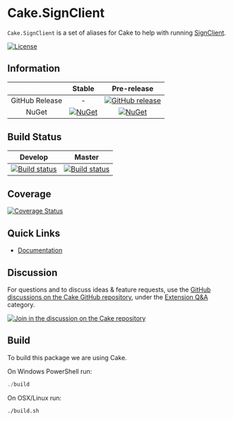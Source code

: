 # Cake.SignClient

`Cake.SignClient` is a set of aliases for Cake to help with running [SignClient](https://github.com/onovotny/SignService).

[![License](http://img.shields.io/:license-mit-blue.svg)](https://github.com/cake-contrib/Cake.Recipe/blob/develop/LICENSE)

## Information

| | Stable | Pre-release |
|:--:|:--:|:--:|
|GitHub Release|-|[![GitHub release](https://img.shields.io/github/release/cake-contrib/Cake.SignClient.svg)](https://github.com/cake-contrib/Cake.SignClient/releases/latest)|
|NuGet|[![NuGet](https://img.shields.io/nuget/v/Cake.SignClient.svg)](https://www.nuget.org/packages/Cake.SignClient)|[![NuGet](https://img.shields.io/nuget/vpre/Cake.SignClient.svg)](https://www.nuget.org/packages/Cake.SignClient)|

## Build Status

|Develop|Master|
|:--:|:--:|
|[![Build status](https://ci.appveyor.com/api/projects/status/vmv0n3vx0buuqwne/branch/develop?svg=true)](https://ci.appveyor.com/project/cakecontrib/cake-signclient/branch/develop)|[![Build status](https://ci.appveyor.com/api/projects/status/vmv0n3vx0buuqwne/branch/develop?svg=true)](https://ci.appveyor.com/project/cakecontrib/cake-signclient/branch/master)|

## Coverage

[![Coverage Status](https://coveralls.io/repos/github/cake-contrib/Cake.SignClient/badge.svg?branch=develop)](https://coveralls.io/github/cake-contrib/Cake.SignClient?branch=develop)


## Quick Links

- [Documentation](https://cake-contrib.github.io/Cake.SignClient)

## Discussion

For questions and to discuss ideas & feature requests, use the [GitHub discussions on the Cake GitHub repository](https://github.com/cake-build/cake/discussions), under the [Extension Q&A](https://github.com/cake-build/cake/discussions/categories/extension-q-a) category.

[![Join in the discussion on the Cake repository](https://img.shields.io/badge/GitHub-Discussions-green?logo=github)](https://github.com/cake-build/cake/discussions)

## Build

To build this package we are using Cake.

On Windows PowerShell run:

```powershell
./build
```

On OSX/Linux run:

```bash
./build.sh
```
